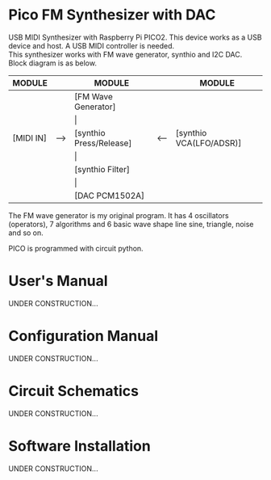 # Pico FM Synthesizer with DAC
USB MIDI Synthesizer with Raspberry Pi PICO2.  This device works as a USB device and host.  A USB MIDI controller is needed.  
This synthesizer works with FM wave generator, synthio and I2C DAC.  Block diagram is as below.  

|MODULE||MODULE||MODULE|
|---|---|---|---|---|
|         |   |[FM Wave Generator]|||
|         |   |\||||
|[MIDI IN]|-->|[synthio Press/Release]|<--|[synthio VCA(LFO/ADSR)]|
|         |   |\|||
|         |   |[synthio Filter]|||
|         |   |\||||
|         |   |[DAC PCM1502A]|||

The FM wave generator is my original program.  It has 4 oscillators (operators), 7 algorithms and 6 basic wave shape line sine, triangle, noise and so on.  

PICO is programmed with circuit python.

# User's Manual
UNDER CONSTRUCTION...  

# Configuration Manual
UNDER CONSTRUCTION...  

# Circuit Schematics
UNDER CONSTRUCTION...  

# Software Installation
UNDER CONSTRUCTION...  

